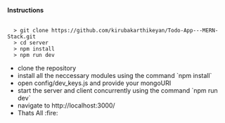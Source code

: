 <Strong>Instructions</Strong>
<br>
<br>
  ```
	> git clone https://github.com/kirubakarthikeyan/Todo-App---MERN-Stack.git
	> cd server
	> npm install
	> npm run dev
```
<ul>
  <li>clone the repository</li>
  <li>install all the neccessary modules using the command  `npm install`</li>
  <li>open config/dev_keys.js and provide your mongoURI</li>
  <li>start the server and client concurrently using the command `npm run dev`</li>
  <li>navigate to http://localhost:3000/</li>

  <li>Thats All :fire:</li>
</ul>



